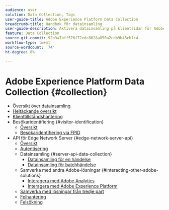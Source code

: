 ```yaml
---
audience: user
solution: Data Collection, Tags
user-guide-title: Adobe Experience Platform Data Collection
breadcrumb-title: Handbok för datainsamling
user-guide-description: Aktivera datainsamling på klientsidan för Adobe Experience Platform Edge Network.
feature: Data Collection
source-git-commit: 92b3a7bff576f72edc8628a850a2cdb9b43cb1c4
workflow-type: tm+mt
source-wordcount: '74'
ht-degree: 8%

---
```



# Adobe Experience Platform Data Collection {#collection}

- [Översikt över datainsamling](home.md)
- [Heltäckande översikt](e2e.md)
- [Klienttillståndshantering](client-state.md)
- Besökaridentifiering {#visitor-identification}
   - [Översikt](visitor-identification.md)
   - [Besökaridentifiering via FPID](visitor-identification-fpid.md)
- API för Edge Network Server {#edge-network-server-api}
   - [Översikt](overview.md)
   - [Autentisering](authentication.md)
   - Datainsamling {#server-api-data-collection}
      - [Datainsamling för en händelse](interactive-data-collection.md)
      - [Datainsamling för batchhändelse](non-interactive-data-collection.md)
   - Samverka med andra Adobe-lösningar {#interacting-other-adobe-solutions}
      - [Interagera med Adobe Analytics](interacting-adobe-analytics.md)
      - [Interagera med Adobe Experience Platform](interacting-experience-platform.md)
   - [Samverka med lösningar från tredje part](interacting-third-party-solutions.md)
   - [Felhantering](error-handling.md)
   - [Felsökning](troubleshooting.md)